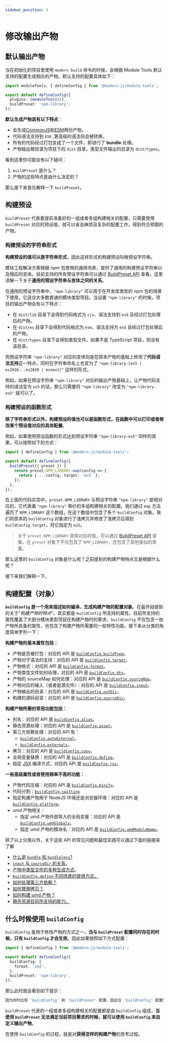 ```yaml
---
sidebar_position: 3
---
```


# 修改输出产物

## 默认输出产物

当在初始化的项目里使用 `modern build` 命令的时候，会根据 Module Tools 默认支持的配置生成相应的产物。默认支持的配置具体如下：

```typescript
import moduleTools, { defineConfig } from '@modern-js/module-tools';

export default defineConfig({
  plugins: [moduleTools()],
  buildPreset: 'npm-library',
});
```

**默认生成产物具有以下特点**：

- 会生成[CommonJS](https://nodejs.org/api/modules.html#modules-commonjs-modules)和[ESM](https://nodejs.org/api/esm.html#modules-ecmascript-modules)两份产物。
- 代码语法支持到 `ES6` ,更高级的语法将会被转换。
- 所有的代码经过打包变成了一个文件，即进行了 **bundle** 处理。
- 产物输出根目录为项目下的 `dist` 目录，类型文件输出的目录为 `dist/types`。

看到这里你可能会有以下疑问：

1. `buildPreset` 是什么？
2. 产物的这些特点是由什么决定的？

那么接下来首先解释一下 `buildPreset`。

## 构建预设

`buildPreset` 代表着提前准备好的一组或者多组构建相关的配置，只需要使用 `buildPreset` 对应的预设值，就可以省去麻烦且复杂的配置工作，得到符合预期的产物。

### 构建预设的字符串形式

**构建预设的值可以是字符串形式**，因此这样形式的构建预设叫做预设字符串。

模块工程解决方案根据 npm 包使用的通用场景，提供了通用的构建预设字符串以及相应的变体。目前支持的所有预设字符串可以通过 [BuildPreset API](/api/config/build-preset) 查看。这里讲解一下关于**通用的预设字符串与变体之间的关系**。

在通用的预设字符串中，`"npm-library"` 可以用于在开发库类型的 npm 包的场景下使用，它适合大多数普通的模块类型项目。当设置 `"npm-library"` 的时候，项目的输出产物会有以下特点：

- 在 `dist/lib` 目录下会得到代码格式为 `cjs`、语法支持到 `es6` 且经过打包处理后的产物。
- 在 `dist/es` 目录下会得到代码格式为 `esm`、语法支持为 `es6` 且经过打包处理后的产物。
- 在 `dist/types` 目录下会得到类型文件。如果不是 TypeScript 项目，则没有该目录。

而预设字符串 `"npm-library"` 对应的变体则是在原本产物的基础上修改了**代码语法支持**这一特点，同时在字符串命名上也变为了 `"npm-library-[es5 | es2016...es2020 | esnext]"` 这样的形式。

例如，如果在预设字符串 `"npm-library"` 对应的输出产物基础上，让产物代码支持的语法变为 `es5` 的话，那么只需要将 `"npm-library"` 改变为 `"npm-library-es5"` 就可以了。

### 构建预设的函数形式

**除了字符串形式以外，构建预设的值也可以是函数形式，在函数中可以打印或者修改某个预设值对应的具体配置**。

例如，如果使用预设函数的形式达到预设字符串 `"npm-library-es5"` 同样的效果，可以按照如下的方式：

```typescript
import { defineConfig } from '@modern-js/module-tools';

export default defineConfig({
  buildPreset({ preset }) {
    return preset.NPM_LIBRARY.map(config => {
      return { ...config, target: 'es5' };
    });
  },
});
```

在上面的代码实现中，`preset.NPM_LIBRARY` 与预设字符串 `"npm-library"` 是相对应的，它代表着 `"npm-library"` 等价的多组构建相关的配置。我们通过 `map` 方法遍历了 `NPM_LIBRARY` 这个数组，在这个数组中包含了多个 `buildConfig` 对象。我们将原本的 `buildConfig` 对象进行了浅拷贝并修改了浅拷贝后得到 `buildConfig.target`，将它指定为 `es5`。

> 关于 `preset.NPM_LIBRARY` 具体对应的值，可以通过 [BuildPreset API](/api/config/build-preset) 查看。在 `preset` 对象下不仅包含了 `NPM_LIBRARY`，还包含了其他类似的常量。

那么这里的 `buildConfig` 对象是什么呢？之前提到的构建产物特点又是根据什么呢？

接下来我们解释一下。

## 构建配置（对象）

**`buildConfig` 是一个用来描述如何编译、生成构建产物的配置对象**。在最开始提到的关于“_构建产物的特点_”，其实都是 `buildConfig` 所支持的属性。目前所支持的属性覆盖了大部分模块类型项目在构建产物时的需求，`buildConfig` 不仅包含一些产物所具备的属性，也包含了构建产物所需要的一些特性功能。接下来从分类的角度简单罗列一下：

**构建产物的基本属性包括：**

- 产物是否被打包：对应的 API 是 [`buildConfig.buildType`](/api/config/build-config#buildtype)。
- 产物对于语法的支持：对应的 API 是 [`buildConfig.target`](/api/config/build-config#target)。
- 产物格式：对应的 API 是 [`buildConfig.format`](/api/config/build-config#format)。
- 产物类型文件如何处理，对应的 API 是 [`buildConfig.dts`](/api/config/build-config#dts)。
- 产物的 sourceMap 如何处理：对应的 API 是 [`buildConfig.sourceMap`](/api/config/build-config#sourcemap)。
- 产物对应的输入（或者是源文件）：对应的 API 是 [`buildConfig.input`](/api/config/build-config#input)。
- 产物输出的目录：对应的 API 是 [`buildConfig.outDir`](/api/config/build-config#outDir)。
- 构建的源码目录：对应的 API 是 [`buildConfig.sourceDir`](/api/config/build-config#sourcedir)。

**构建产物所需的常用功能包括：**

- 别名：对应的 API 是 [`buildConfig.alias`](/api/config/build-config#alias)。
- 静态资源处理：对应的 API 是 [`buildConfig.asset`](/api/config/build-config#asset)。
- 第三方依赖处理：对应的 API 有：
  - [`buildConfig.autoExternal`](/api/config/build-config#autoexternal)。
  - [`buildConfig.externals`](/api/config/build-config#externals)。
- 拷贝：对应的 API 是 [`buildConfig.copy`](/api/config/build-config#copy)。
- 全局变量替换：对应的 API 是 [`buildConfig.define`](/api/config/build-config#define)。
- 指定 [JSX](https://reactjs.org/blog/2020/09/22/introducing-the-new-jsx-transform.html) 编译方式，对应的 API 是 [`buildConfig.jsx`](/api/config/build-config#jsx)。

**一些高级属性或者使用频率不高的功能：**

- 产物代码压缩：对应的 API 是 [`buildConfig.minify`](/api/config/build-config#minify)。
- 代码分割：[`buildConfig.spitting`](/api/config/build-config#splitting)
- 指定构建产物用于 NodeJS 环境还是浏览器环境：对应的 API 是 [`buildConfig.platform`](/api/config/build-config#platform)。
- umd 产物相关：
  - 指定 umd 产物外部导入的全局变量：对应的 API 是 [`buildConfig.umdGlobals`](/api/config/build-config#umdglobals)。
  - 指定 umd 产物的模块名：对应的 API 是 [`buildConfig.umdModuleName`](/api/config/build-config#umdmodulename)。

除了以上分类以外，关于这些 API 的常见问题和最佳实践可以通过下面的链接来了解

- [什么是 `bundle` 和 `bundleless`?](/guide/advance/in-depth-about-build#bundle-和-bundleless)
- [`input` 与 `sourceDir` 的关系](/guide/advance/in-depth-about-build#input-与-sourcedir-的关系)。
- [产物中类型文件的多种生成方式](/guide/advance/in-depth-about-build#类型文件)。
- [`buildConfig.define` 不同场景的使用方式。](/guide/advance/in-depth-about-build#buildconfigdefine-不同场景的使用方式)
- [如何处理第三方依赖？](/guide/advance/external-dependency)
- [如何使用拷贝？](/guide/advance/copy)
- [如何构建 umd 产物？](/guide/advance/build-umd#设置项目的全局变量名称)
- [静态资源目前所支持的能力。](/guide/advance/asset)

## 什么时候使用 `buildConfig`

`buildConfig` 是用于修改产物的方式之一，**当与 `buildPreset` 配置同时存在的时候，只有 `buildConfig` 才会生效**。因此如果按照如下方式配置：

```typescript
import { defineConfig } from '@modern-js/module-tools';

export default defineConfig({
  buildConfig: {
    format: 'umd',
  },
  buildPreset: 'npm-library',
});
```

那么此时就会看到如下提示：

```bash
因为同时出现 'buildConfig' 和 'buildPreset' 配置，因此仅 'buildConfig' 配置生效
```

`buildPreset` 代表的一组或者多组构建相关的配置都是由 `buildConfig` 组成，**当使用 `buildPreset` 无法满足当前项目需求的时候，就可以使用 `buildConfig` 来自定义输出产物**。

在使用 `buildConfig` 的过程，就是对**获得怎样的构建产物**的思考过程。

